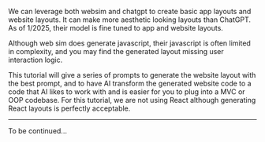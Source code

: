We can leverage both websim and chatgpt to create basic app layouts and website layouts. It can make more aesthetic looking layouts than ChatGPT. As of 1/2025, their model is fine tuned to app and website layouts.

Although web sim does generate javascript, their javascript is often limited in complexity, and you may find the generated layout missing user interaction logic.

This tutorial will give a series of prompts to generate the website layout with the best prompt, and to have AI transform the generated website code to a code that AI likes to work with and is easier for you to plug into a MVC or OOP codebase. For this tutorial, we are not using React although generating React layouts is perfectly acceptable.

---

To be continued...